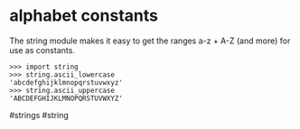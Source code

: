 # alphabet constants

The string module makes it easy to get the ranges a-z + A-Z (and more) for use as constants.

```
>>> import string
>>> string.ascii_lowercase
'abcdefghijklmnopqrstuvwxyz'
>>> string.ascii_uppercase
'ABCDEFGHIJKLMNOPQRSTUVWXYZ'
```

#strings #string

